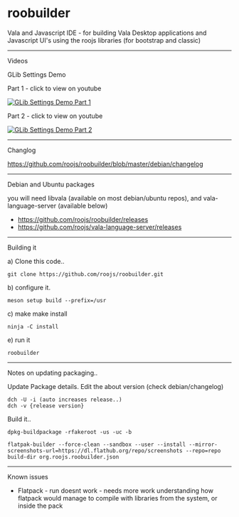 # roobuilder
Vala and Javascript IDE - for building Vala Desktop applications and Javascript UI's using the roojs libraries (for bootstrap and classic)

---
Videos

GLib Settings Demo

Part 1 - click to view on youtube

[![GLib Settings Demo Part 1](https://i.ytimg.com/an_webp/kx4B0frG-vc/mqdefault_6s.webp?du=3000&sqp=COfHkK4G&rs=AOn4CLCCsPUOERRGmjq3GJyjjKojAaFeNQ)](https://www.youtube.com/watch?v=kx4B0frG-vc&t=20s "GLib Settings Demo Part 1 - Click to Watch!")

Part 2 - click to view on youtube

[![GLib Settings Demo Part 2](https://i.ytimg.com/an_webp/XChS0YEB4yY/mqdefault_6s.webp?du=3000&sqp=CNLbkK4G&rs=AOn4CLCnEOREfuG7Pw2UBnGGasCEUlV4Rw)](https://www.youtube.com/watch?v=XChS0YEB4yY&t=6s "GLib Settings Demo Part 2 - Click to Watch!")

---
Changlog 

  https://github.com/roojs/roobuilder/blob/master/debian/changelog

---
Debian and Ubuntu packages

 you will need libvala (available on most debian/ubuntu repos), 
   and vala-language-server (available below)
 
  * https://github.com/roojs/roobuilder/releases
  * https://github.com/roojs/vala-language-server/releases 
  
---


Building it

  a) Clone this code..
  
    git clone https://github.com/roojs/roobuilder.git
    
  b) configure it.
  
    meson setup build --prefix=/usr
    
  c) make make install
  
    ninja -C install
    
  e) run it

    roobuilder
    
---

Notes on updating packaging..

Update Package details.
    Edit the about version (check debian/changelog)
    
    dch -U -i (auto increases release..)
    dch -v {release version}

Build it..

    dpkg-buildpackage -rfakeroot -us -uc -b

    flatpak-builder --force-clean --sandbox --user --install --mirror-screenshots-url=https://dl.flathub.org/repo/screenshots --repo=repo build-dir org.roojs.roobuilder.json

---

Known issues

  * Flatpack -  run doesnt work - needs more work understanding how flatpack would manage to compile with libraries from the system, or inside the pack
  